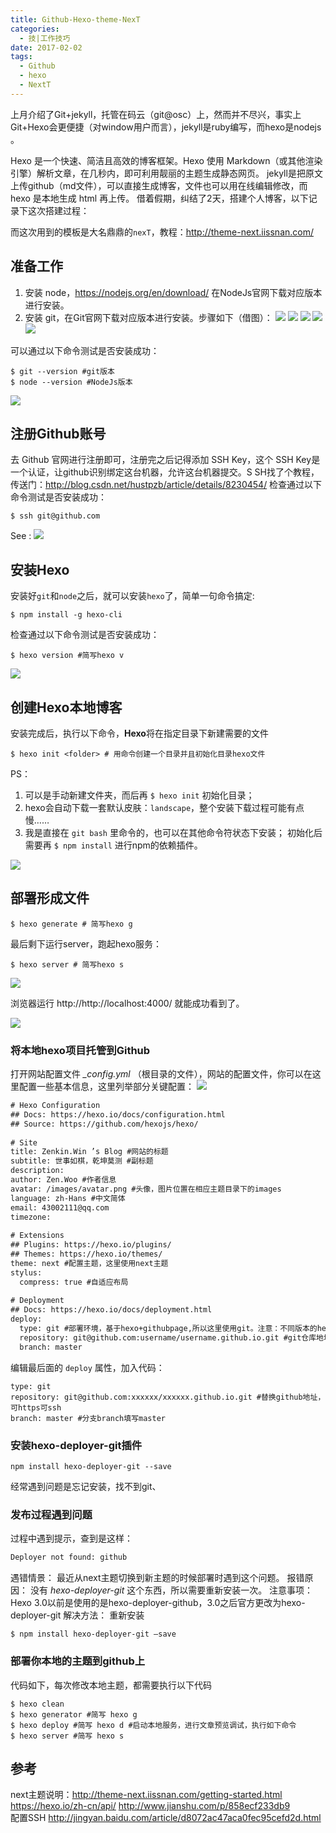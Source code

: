 ```yaml
---
title: Github-Hexo-theme-NexT
categories: 
  - 技|工作技巧
date: 2017-02-02
tags: 
  - Github
  - hexo
  - NextT
---
```


上月介绍了Git+jekyll，托管在码云（git@osc）上，然而并不尽兴，事实上Git+Hexo会更便捷（对window用户而言），jekyll是ruby编写，而hexo是nodejs 。  

Hexo 是一个快速、简洁且高效的博客框架。Hexo 使用 Markdown（或其他渲染引擎）解析文章，在几秒内，即可利用靓丽的主题生成静态网页。
jekyll是把原文上传github（md文件），可以直接生成博客，文件也可以用在线编辑修改，而hexo 是本地生成 html 再上传。
借着假期，纠结了2天，搭建个人博客，以下记录下这次搭建过程：

而这次用到的模板是大名鼎鼎的`nexT`，教程：http://theme-next.iissnan.com/ 

 <!-- more --> 

## 准备工作

1. 安装 node，https://nodejs.org/en/download/ 在NodeJs官网下载对应版本进行安装。
2. 安装 git，在Git官网下载对应版本进行安装。步骤如下（借图）：
![](http://wp-00-wp.qiniudn.com/0.183261890062568.png)
![](http://wp-00-wp.qiniudn.com/0.12367357255081979.png)
![](http://wp-00-wp.qiniudn.com/0.03426800610440184.png)
![](http://wp-00-wp.qiniudn.com/0.03366818130083549.png)
![](http://wp-00-wp.qiniudn.com/0.8714599287577482.png)

可以通过以下命令测试是否安装成功：
```
$ git --version #git版本
$ node --version #NodeJs版本
```
![](http://wp-00-wp.qiniudn.com/33fde566-d2b3-4ea5-9c1d-5f7eac68e64e.png)

## 注册Github账号

去 Github 官网进行注册即可，注册完之后记得添加 SSH Key，这个 SSH Key是一个认证，让github识别绑定这台机器，允许这台机器提交。S
SH找了个教程，传送门：http://blog.csdn.net/hustpzb/article/details/8230454/
检查通过以下命令测试是否安装成功：
```
$ ssh git@github.com
```
See :
![](http://wp-00-wp.qiniudn.com/f2e2bab6-160a-4982-ad3e-f08f6cf09f78.png)

## 安装Hexo

安装好`git`和`node`之后，就可以安装`hexo`了，简单一句命令搞定:
```
$ npm install -g hexo-cli
```
检查通过以下命令测试是否安装成功：
```
$ hexo version #简写hexo v
```
![](http://wp-00-wp.qiniudn.com/0a776216-23d4-48d8-b98a-96f938e78096.png)

## 创建Hexo本地博客

安装完成后，执行以下命令，**Hexo**将在指定目录下新建需要的文件
```
$ hexo init <folder> # 用命令创建一个目录并且初始化目录hexo文件
```
PS：
1. 可以是手动新建文件夹，而后再 `$ hexo init` 初始化目录；
2. hexo会自动下载一套默认皮肤：`landscape`，整个安装下载过程可能有点慢……
3. 我是直接在 `git bash` 里命令的，也可以在其他命令符状态下安装；
初始化后需要再 `$ npm install`  进行npm的依赖插件。

![](http://wp-00-wp.qiniudn.com/759463df-5e24-406b-ae9b-476a3484341b.png)


## 部署形成文件

```
$ hexo generate # 简写hexo g
```

最后剩下运行server，跑起hexo服务：

```
$ hexo server # 简写hexo s
```

![](http://wp-00-wp.qiniudn.com/27968e2b-d3fa-440c-8e6d-57c9bfb91ab5.png)

浏览器运行 http://http://localhost:4000/ 就能成功看到了。 

![](http://wp-00-wp.qiniudn.com/8cf4be10-5e83-4872-ba98-c03f0a8c8b80.jpg)

### 将本地hexo项目托管到Github

打开网站配置文件 *_config.yml* （根目录的文件），网站的配置文件，你可以在这里配置一些基本信息，这里列举部分关键配置：
![](http://wp-00-wp.qiniudn.com/5c55c6ac-2638-435e-a0b5-def4955cd1e1.png)

```html 
# Hexo Configuration
## Docs: https://hexo.io/docs/configuration.html
## Source: https://github.com/hexojs/hexo/
 
# Site
title: Zenkin.Win ’s Blog #网站的标题
subtitle: 世事如棋，乾坤莫测 #副标题
description: 
author: Zen.Woo #作者信息
avatar: /images/avatar.png #头像，图片位置在相应主题目录下的images
language: zh-Hans #中文简体
email: 43002111@qq.com
timezone:
 
# Extensions
## Plugins: https://hexo.io/plugins/
## Themes: https://hexo.io/themes/
theme: next #配置主题，这里使用next主题
stylus:
  compress: true #自适应布局
 
# Deployment
## Docs: https://hexo.io/docs/deployment.html
deploy:
  type: git #部署环境，基于hexo+githubpage,所以这里使用git。注意：不同版本的hexo，type有可能不同，3.x以后应使用git,具体参看官方文档
  repository: git@github.com:username/username.github.io.git #git仓库地址，替换成你的username即可，其他保持不变，后面会提到如何创建git仓库
  branch: master
```
编辑最后面的 `deploy` 属性，加入代码：
```
type: git
repository: git@github.com:xxxxxx/xxxxxx.github.io.git #替换github地址，可https可ssh
branch: master #分支branch填写master
```

### 安装hexo-deployer-git插件

```
npm install hexo-deployer-git --save
```
经常遇到问题是忘记安装，找不到git、

### 发布过程遇到问题

过程中遇到提示，查到是这样：
``` html
Deployer not found: github
```
遇错情景： 最近从next主题切换到新主题的时候部署时遇到这个问题。
报错原因： 没有 *hexo-deployer-git* 这个东西，所以需要重新安装一次。
注意事项： Hexo 3.0以前是使用的是hexo-deployer-github，3.0之后官方更改为hexo-deployer-git
解决方法： 重新安装
```
$ npm install hexo-deployer-git –save
```

### 部署你本地的主题到github上

代码如下，每次修改本地主题，都需要执行以下代码
```
$ hexo clean
$ hexo generator #简写 hexo g
$ hexo deploy #简写 hexo d #启动本地服务，进行文章预览调试，执行如下命令
$ hexo server #简写 hexo s
```
## 参考

next主题说明：http://theme-next.iissnan.com/getting-started.html
https://hexo.io/zh-cn/api/
http://www.jianshu.com/p/858ecf233db9  
配置SSH http://jingyan.baidu.com/article/d8072ac47aca0fec95cefd2d.html 

